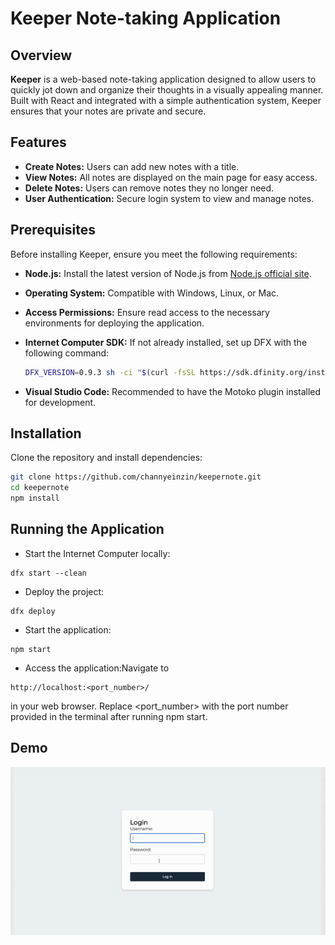 # Keeper Note-taking Application

## Overview
**Keeper** is a web-based note-taking application designed to allow users to quickly jot down and organize their thoughts in a visually appealing manner. Built with React and integrated with a simple authentication system, Keeper ensures that your notes are private and secure.

## Features
- **Create Notes:** Users can add new notes with a title.
- **View Notes:** All notes are displayed on the main page for easy access.
- **Delete Notes:** Users can remove notes they no longer need.
- **User Authentication:** Secure login system to view and manage notes.

## Prerequisites
Before installing Keeper, ensure you meet the following requirements:
- **Node.js:** Install the latest version of Node.js from [Node.js official site](https://nodejs.org/).
- **Operating System:** Compatible with Windows, Linux, or Mac.
- **Access Permissions:** Ensure read access to the necessary environments for deploying the application.
- **Internet Computer SDK:** If not already installed, set up DFX with the following command:

    ```bash
    DFX_VERSION=0.9.3 sh -ci "$(curl -fsSL https://sdk.dfinity.org/install.sh)"
    ```

- **Visual Studio Code:** Recommended to have the Motoko plugin installed for development.

## Installation

Clone the repository and install dependencies:

```bash
git clone https://github.com/channyeinzin/keepernote.git
cd keepernote
npm install
```

## Running the Application

- Start the Internet Computer locally:
```
dfx start --clean

```

- Deploy the project:
```
dfx deploy

```

- Start the application:
```
npm start

```
- Access the application:Navigate to 
``` 
http://localhost:<port_number>/ 
```
in your web browser. Replace <port_number> with the port number provided in the terminal after running npm start.

## Demo

![Demo Screenshot1](/src/dkeeper_assets/assets/sc1.gif)